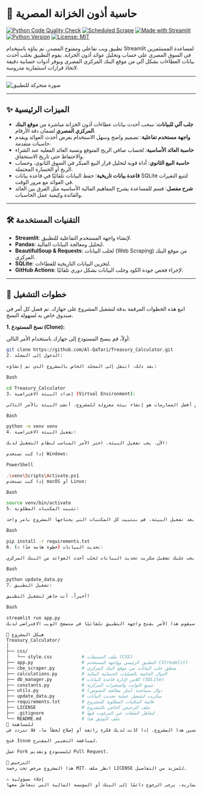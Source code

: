 # 🏦 حاسبة أذون الخزانة المصرية

[![Python Code Quality Check](https://github.com/Al-QaTari/Treasury_Calculator/actions/workflows/quality_check.yml/badge.svg)](https://github.com/Al-QaTari/Treasury_Calculator/actions/workflows/quality_check.yml)
[![Scheduled Scrape](https://github.com/Al-QaTari/Treasury_Calculator/actions/workflows/scheduled_scrape.yml/badge.svg)](https://github.com/Al-QaTari/Treasury_Calculator/actions/workflows/scheduled_scrape.yml)
[![Made with Streamlit](https://img.shields.io/badge/Made_with-Streamlit-FF4B4B?logo=streamlit)](https://streamlit.io)
[![Python Version](https://img.shields.io/badge/Python-3.8%2B-blue?logo=python)](https://www.python.org/)
[![License: MIT](https://img.shields.io/badge/License-MIT-yellow.svg)](https://github.com/Al-QaTari/Treasury_Calculator/blob/main/LICENSE)

تطبيق ويب تفاعلي ومفتوح المصدر، تم بناؤه باستخدام Streamlit لمساعدة المستثمرين في السوق المصري على حساب وتحليل عوائد أذون الخزانة. يقوم التطبيق بجلب أحدث بيانات العطاءات بشكل آلي من موقع البنك المركزي المصري ويوفر أدوات حسابية دقيقة لاتخاذ قرارات استثمارية مدروسة.

---

![صورة متحركة للتطبيق](https://user-images.githubusercontent.com/8752322/232296180-73897255-c58d-4075-b3a6-57d2e9644558.gif)

---
## ✨ الميزات الرئيسية

- **جلب آلي للبيانات**: سحب أحدث بيانات عطاءات أذون الخزانة مباشرة من **موقع البنك المركزي المصري** لضمان دقة الأرقام.
- **واجهة مستخدم تفاعلية**: تصميم واضح وسهل الاستخدام يعرض أحدث العوائد ويقدم حاسبات متقدمة.
- **حاسبة العائد الأساسية**: لحساب صافي الربح المتوقع ونسبة العائد الفعلية عند الشراء والاحتفاظ حتى تاريخ الاستحقاق.
- **حاسبة البيع الثانوي**: أداة قوية لتحليل قرار البيع المبكر في السوق الثانوي، وحساب الربح أو الخسارة المحتملة.
- **قاعدة بيانات تاريخية**: حفظ البيانات تلقائيًا في قاعدة بيانات SQLite لتتبع التغيرات في العوائد مع مرور الوقت.
- **شرح مفصل**: قسم للمساعدة يشرح المفاهيم المالية الأساسية مثل الفرق بين العائد والفائدة وكيفية عمل الحاسبات.

---

## 🛠️ التقنيات المستخدمة
- **Streamlit**: لإنشاء واجهة المستخدم التفاعلية للتطبيق.
- **Pandas**: لتحليل ومعالجة البيانات المالية.
- **BeautifulSoup & Requests**: لجلب البيانات (Web Scraping) من موقع البنك المركزي.
- **SQLite**: لتخزين البيانات التاريخية للعطاءات.
- **GitHub Actions**: لإجراء فحص جودة الكود وجلب البيانات بشكل دوري تلقائيًا.

---

## 🚀 خطوات التشغيل

اتبع هذه الخطوات المرقمة بدقة لتشغيل المشروع على جهازك. تم فصل كل أمر في صندوق خاص به لسهولة النسخ.

**1. نسخ المستودع (Clone):**

أولاً، قم بنسخ المستودع إلى جهازك باستخدام الأمر التالي:

```bash
git clone https://github.com/Al-QaTari/Treasury_Calculator.git
2. الدخول إلى المجلد:

بعد ذلك، انتقل إلى المجلد الخاص بالمشروع الذي تم إنشاؤه:

Bash

cd Treasury_Calculator
3. إعداد البيئة الافتراضية (Virtual Environment):

من أفضل الممارسات هو إنشاء بيئة معزولة للمشروع. أنشئ البيئة بالأمر التالي:

Bash

python -m venv venv
4. تفعيل البيئة الافتراضية:

الآن، يجب تفعيل البيئة. اختر الأمر المناسب لنظام التشغيل لديك:

إذا كنت تستخدم Windows:

PowerShell

.\venv\Scripts\Activate.ps1
إذا كنت تستخدم macOS أو Linux:

Bash

source venv/bin/activate
5. تثبيت المكتبات المطلوبة:

بعد تفعيل البيئة، قم بتثبيت كل المكتبات التي يحتاجها المشروع بامر واحد:

Bash

pip install -r requirements.txt
6. تحديث البيانات (خطوة هامة جدًا ⚠️):

قبل تشغيل التطبيق لأول مرة، يجب عليك تشغيل سكربت تحديث البيانات لجلب أحدث العوائد من البنك المركزي.

Bash

python update_data.py
7. تشغيل التطبيق:

أخيراً، أنت جاهز لتشغيل التطبيق!

Bash

streamlit run app.py
سيقوم هذا الأمر بفتح واجهة التطبيق تلقائيًا في متصفح الويب الافتراضي لديك.

📁 هيكل المشروع
Treasury_Calculator/
│
├── css/
│   └── style.css           # ملف التنسيقات (CSS)
├── app.py                  # التطبيق الرئيسي وواجهة المستخدم (Streamlit)
├── cbe_scraper.py          # منطق جلب البيانات من موقع البنك المركزي
├── calculations.py         # الدوال الخاصة بالعمليات الحسابية المالية
├── db_manager.py           # كلاس لإدارة قاعدة البيانات (SQLite)
├── constants.py            # جميع الثوابت والمتغيرات المركزية
├── utils.py                # دوال مساعدة (مثل معالجة النصوص)
├── update_data.py          # سكربت لتشغيل عملية تحديث البيانات
├── requirements.txt        # قائمة المكتبات المطلوبة للمشروع
├── LICENSE                 # ملف الترخيص الخاص بالمشروع
├── .gitignore              # لتجاهل الملفات غير المرغوب فيها
└── README.md               # ملف التوثيق هذا
🤝 للمساهمة
نرحب بجميع المساهمات لتحسين هذا المشروع. إذا كانت لديك فكرة رائعة أو إصلاح لخطأ ما، فلا تتردد في:

فتح Issue لمناقشة التغيير المقترح.

عمل Fork للمستودع وتقديم Pull Request.

📄 الترخيص
هذا المشروع مرخص تحت رخصة MIT. انظر ملف LICENSE للمزيد من التفاصيل.

⚠️ إخلاء مسؤولية
هذا التطبيق هو أداة إرشادية فقط، والأرقام الناتجة هي تقديرات بناءً على البيانات المتاحة. للحصول على أرقام نهائية ودقيقة وقرارات استثمارية، يرجى الرجوع دائمًا إلى البنك أو المؤسسة المالية التي تتعامل معها.
